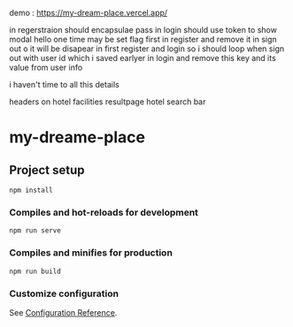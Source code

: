 demo : https://my-dream-place.vercel.app/

in regerstraion should encapsulae pass
in login should use token
to show modal hello one time may be set flag first in register and remove it in sign out o it will be disapear in first register and login 
so i should loop when sign out with user id which i saved earlyer in login and remove this key and its value from user info

i haven't time to all this details

headers on
hotel facilities
resultpage
hotel
search bar


# my-dreame-place

## Project setup
```
npm install
```

### Compiles and hot-reloads for development
```
npm run serve
```

### Compiles and minifies for production
```
npm run build
```

### Customize configuration
See [Configuration Reference](https://cli.vuejs.org/config/).

